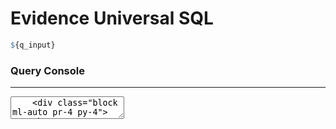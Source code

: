 <script>
    let sql_query = "SELECT * FROM users";
	let q_input = sql_query + "";
</script>

# Evidence Universal SQL

```q
${q_input}
```


<div class="container mx-auto relative font-mono bg-black rounded-xl">
    <h3 class="mx-4 py-4 m-0 text-white select-none font-mono">Query Console</h3>
	<hr class="m-0 w-full border-white/30"/>
	<textarea
		class="mt-4 px-4 pb-1 min-h-[100px] outline-none focus:outline-0 resize-none w-full bg-black text-white text-sm"
		bind:value={sql_query}
	/>
	<div class="block ml-auto pr-4 py-4">
    <button class="block ml-auto bg-green-600 hover:bg-green-700 active:bg-green-800 transition-colors px-4 py-2 text-sm text-white rounded-xl select-none" on:click={() => q_input = sql_query}
	>
        Run Query
    </button>
	</div>
</div>

## Results: 

<DataTable data={q} />
